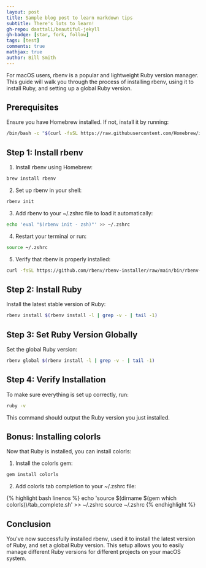 ```yaml
---
layout: post
title: Sample blog post to learn markdown tips
subtitle: There's lots to learn!
gh-repo: daattali/beautiful-jekyll
gh-badge: [star, fork, follow]
tags: [test]
comments: true
mathjax: true
author: Bill Smith
---
```



For macOS users, rbenv is a popular and lightweight Ruby version manager. This guide will walk you through the process of installing rbenv, using it to install Ruby, and setting up a global Ruby version.

## Prerequisites

Ensure you have Homebrew installed. If not, install it by running:

```bash
/bin/bash -c "$(curl -fsSL https://raw.githubusercontent.com/Homebrew/install/HEAD/install.sh)"
```

## Step 1: Install rbenv

1. Install rbenv using Homebrew:

```bash
brew install rbenv
```

2. Set up rbenv in your shell:

```bash
rbenv init
```

3. Add rbenv to your ~/.zshrc file to load it automatically:

```bash
echo 'eval "$(rbenv init - zsh)"' >> ~/.zshrc
```

4. Restart your terminal or run:

```bash
source ~/.zshrc
```

5. Verify that rbenv is properly installed:

```bash
curl -fsSL https://github.com/rbenv/rbenv-installer/raw/main/bin/rbenv-doctor | bash
```

## Step 2: Install Ruby

Install the latest stable version of Ruby:

```bash
rbenv install $(rbenv install -l | grep -v - | tail -1)
```

## Step 3: Set Ruby Version Globally

Set the global Ruby version:

```bash
rbenv global $(rbenv install -l | grep -v - | tail -1)
```

## Step 4: Verify Installation

To make sure everything is set up correctly, run:

```bash
ruby -v
```

This command should output the Ruby version you just installed.

## Bonus: Installing colorls

Now that Ruby is installed, you can install colorls:

1. Install the colorls gem:

```bash
gem install colorls
```

2. Add colorls tab completion to your ~/.zshrc file:

{% highlight bash linenos %}
echo 'source $(dirname $(gem which colorls))/tab_complete.sh' >> ~/.zshrc
source ~/.zshrc
{% endhighlight %}

## Conclusion

You've now successfully installed rbenv, used it to install the latest version of Ruby, and set a global Ruby version. This setup allows you to easily manage different Ruby versions for different projects on your macOS system.
